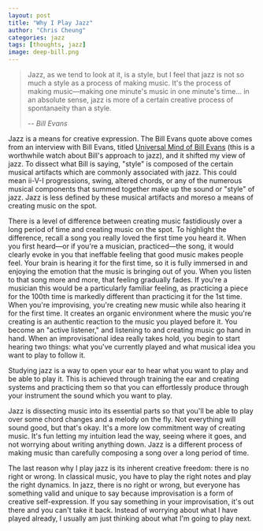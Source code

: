 ```yaml
---
layout: post
title: "Why I Play Jazz"
author: "Chris Cheung"
categories: jazz
tags: [thoughts, jazz]
image: deep-bill.png
---
```


> Jazz, as we tend to look at it, is a style, but I feel that jazz is not so much a style as a process of making music. It's the process of making music&mdash;making one minute's music in one minute's time... in an absolute sense, jazz is more of a certain creative process of spontanaeity than a style.
>
> -- <cite>Bill Evans</cite>

Jazz is a means for creative expression. The Bill Evans quote above comes from an interview with Bill Evans, titled <a href="https://www.youtube.com/watch?v=QwXAqIaUahI" target="_blank">Universal Mind of Bill Evans</a> (this is a worthwhile watch about Bill's approach to jazz), and it shifted my view of jazz. To dissect what Bill is saying, "style" is composed of the certain musical artifacts which are commonly associated with jazz. This could mean ii-V-I progressions, swing, altered chords, or any of the numerous musical components that summed together make up the sound or "style" of jazz. Jazz is less defined by these musical artifacts and moreso a means of creating music on the spot.

There is a level of difference between creating music fastidiously over a long period of time and creating music on the spot. To highlight the difference, recall a song you really loved the first time you heard it. When you first heard&mdash;or if you're a musician, practiced&mdash;the song, it would clearly evoke in you that ineffable feeling that good music makes people feel. Your brain is hearing it for the first time, so it is fully immersed in and enjoying the emotion that the music is bringing out of you. When you listen to that song more and more, that feeling gradually fades. If you're a musician this would be a particularly familiar feeling, as practicing a piece for the 100th time is markedly different than practicing it for the 1st time. When you're improvising, you're creating new music while also hearing it for the first time. It creates an organic environment where the music you're creating is an authentic reaction to the music you played before it. You become an "active listener," and listening to and creating music go hand in hand. When an improvisational idea really takes hold, you begin to start hearing two things: what you've currently played and what musical idea you want to play to follow it. 

Studying jazz is a way to open your ear to hear what you want to play and be able to play it. This is achieved through training the ear and creating systems and practicing them so that you can effortlessly produce through your instrument the sound which you want to play.

Jazz is dissecting music into its essential parts so that you'll be able to play over some chord changes and a melody on the fly. Not everything will sound good, but that's okay. It's a more low commitment way of creating music. It's fun letting my intuition lead the way, seeing where it goes, and not worrying about writing anything down. Jazz is a different process of making music than carefully composing a song over a long period of time.

The last reason why I play jazz is its inherent creative freedom: there is no right or wrong. In classical music, you have to play the right notes and play the right dynamics. In jazz, there is no right or wrong, but everyone has something valid and unique to say because improvisation is a form of creative self-expression. If you say something in your improvisation, it's out there and you can't take it back. Instead of worrying about what I have played already, I usually am just thinking about what I'm going to play next.